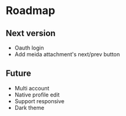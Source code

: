 # Roadmap

## Next version
- Oauth login
- Add meida attachment's next/prev button

## Future
- Multi account
- Native profile edit
- Support responsive
- Dark theme
